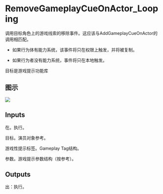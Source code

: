 # RemoveGameplayCueOnActor_Looping

调用目标角色上的游戏线索的移除事件。这应该与AddGameplayCueOnActor的调用相匹配。

  * 如果行为体有能力系统，该事件将只在权限上触发，并将被复制。

  * 如果行为者没有能力系统，事件将只在本地触发。





目标是游戏提示功能库

## 图示

![]($-20221218-19084246.png)

## Inputs

在。执行。

目标。演员对象参考。

游戏性提示标签。Gameplay Tag结构。

参数。游戏提示参数结构（按参考）。  

## Outputs

出：执行。
